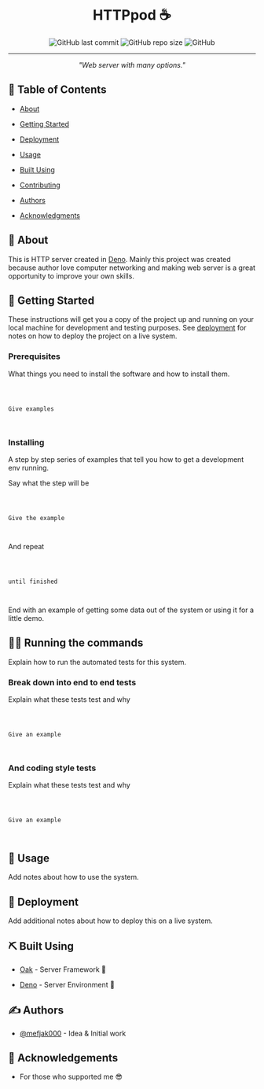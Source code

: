 
<p  align="center">



<h1  align="center">HTTPpod ☕️</h1>





<div  align="center">



![GitHub last commit](https://img.shields.io/github/last-commit/mefjak000/httppod-web-server?color=%23ad7cfc&logo=github) ![GitHub repo size](https://img.shields.io/github/repo-size/mefjak000/httppod-web-server) ![GitHub](https://img.shields.io/github/license/mefjak000/httppod-web-server)



</div>





---




<p  align="center"> <i> "Web server with many options."</i>



<br>



</p>





## 📝 Table of Contents





- [About](#about)



- [Getting Started](#getting_started)



- [Deployment](#deployment)



- [Usage](#usage)



- [Built Using](#built_using)



- [Contributing](../CONTRIBUTING.md)



- [Authors](#authors)



- [Acknowledgments](#acknowledgement)





## 🧐 About <a name = "about"></a>





This is HTTP server created in [Deno](https://deno.land). Mainly this project was created because author love computer networking and making web server is a great opportunity to improve your own skills.





## 🏁 Getting Started <a name = "getting_started"></a>





These instructions will get you a copy of the project up and running on your local machine for development and testing purposes. See [deployment](#deployment) for notes on how to deploy the project on a live system.





### Prerequisites





What things you need to install the software and how to install them.





```



Give examples



```





### Installing





A step by step series of examples that tell you how to get a development env running.





Say what the step will be





```



Give the example



```





And repeat





```



until finished



```





End with an example of getting some data out of the system or using it for a little demo.





## 👩‍💻 Running the commands <a name = "cli"></a>





Explain how to run the automated tests for this system.





### Break down into end to end tests





Explain what these tests test and why





```



Give an example



```





### And coding style tests





Explain what these tests test and why





```



Give an example



```





## 🎈 Usage <a name="usage"></a>





Add notes about how to use the system.





## 🚀 Deployment <a name = "deployment"></a>





Add additional notes about how to deploy this on a live system.





## ⛏️ Built Using <a name = "built_using"></a>




- [Oak](https://oakserver.github.io/oak/) - Server Framework 🌳



- [Deno](https://deno.land) - Server Environment 🦕





## ✍️ Authors <a name = "authors"></a>





- [@mefjak000](https://github.com/mefjak000) - Idea & Initial work





## 🎉 Acknowledgements <a name = "acknowledgement"></a>



- For those who supported me 😎